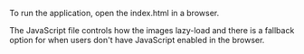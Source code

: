 To run the application, open the index.html in a browser.

The JavaScript file controls how the images lazy-load and there is a fallback option for when users don't have JavaScript enabled in the browser.